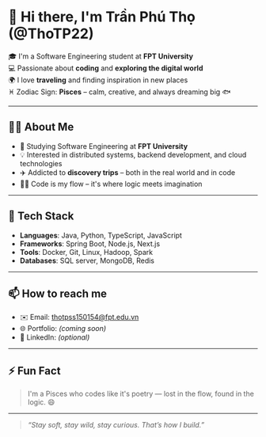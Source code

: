 # 👋 Hi there, I'm Trần Phú Thọ (@ThoTP22)

🎓 I'm a Software Engineering student at **FPT University**  
💻 Passionate about **coding** and **exploring the digital world**  
🌍 I love **traveling** and finding inspiration in new places  
♓ Zodiac Sign: **Pisces** – calm, creative, and always dreaming big 🐟

---

## 👨‍💻 About Me

- 🔭 Studying Software Engineering at **FPT University**  
- 💡 Interested in distributed systems, backend development, and cloud technologies  
- ✈️ Addicted to **discovery trips** – both in the real world and in code  
- 🧘‍♂️ Code is my flow – it's where logic meets imagination  

---

## 🚀 Tech Stack

- **Languages**: Java, Python, TypeScript, JavaScript  
- **Frameworks**: Spring Boot, Node.js, Next.js  
- **Tools**: Docker, Git, Linux, Hadoop, Spark  
- **Databases**: SQL server, MongoDB, Redis

---

## 📫 How to reach me

- ✉️ Email: [thotpss150154@fpt.edu.vn](mailto:thotpss150154@fpt.edu.vn)  
- 🌐 Portfolio: *(coming soon)*  
- 🔗 LinkedIn: *(optional)*  

---

## ⚡ Fun Fact

> I'm a Pisces who codes like it's poetry — lost in the flow, found in the logic. 😄

---

> _“Stay soft, stay wild, stay curious. That’s how I build.”_
